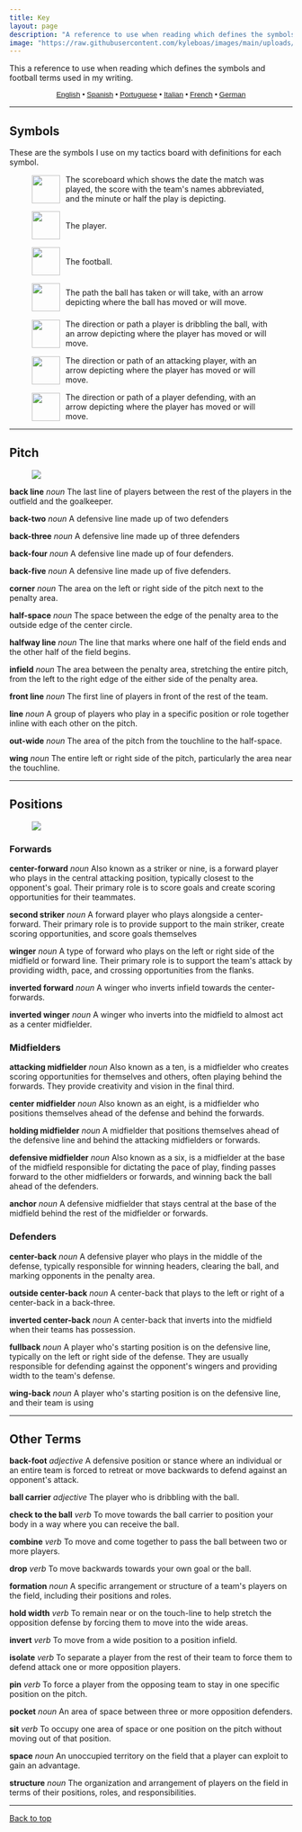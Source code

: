 ```yaml
---
title: Key
layout: page
description: "A reference to use when reading which defines the symbols and football terms used in my writing."
image: "https://raw.githubusercontent.com/kyleboas/images/main/uploads/2024/07/22/Image-22Jul2024_00:38:01.png"
---
```


This a reference to use when reading which defines the symbols and football terms used in my writing.

<p class="language-selector" style="text-align: center; font-size: 13px; font-family: helvetica">
      <a href="#" data-lang="en">English</a> • 
      <a href="#" data-lang="es">Spanish</a> •
      <a href="#" data-lang="pt">Portuguese</a> •
      <a href="#" data-lang="it">Italian</a> •
      <a href="#" data-lang="fr">French</a> •
      <a href="#" data-lang="ge">German</a>
    </p>

---

<div class="en">

<h2>Symbols</h2>

<p>These are the symbols I use on my tactics board with definitions for each symbol.</p>

<figure style="display: flex;align-items: center;/* width: 10x; */"> <img src="https://raw.githubusercontent.com/kyleboas/images/main/uploads/2024/07/20/Image-20Jul2024_12:56:14.png" style="margin-right: 10px;width: 50px;"><p style="margin: auto; width: 100%;">The scoreboard which shows the date the match was played, the score with the team's names abbreviated, and the minute or half the play is depicting.</p></figure>

<figure style="display: flex;align-items: center;/* width: 10x; */"> <img src="https://raw.githubusercontent.com/kyleboas/images/main/uploads/2024/07/20/Image-20Jul2024_13:56:42.png" style="margin-right: 10px;width: 50px;"><p style="margin: auto; width: 100%;">The player.</p></figure>

<figure style="display: flex;align-items: center;/* width: 10x; */"> <img src="https://raw.githubusercontent.com/kyleboas/images/main/uploads/2024/07/20/Image-20Jul2024_13:56:43.png" style="margin-right: 10px;width: 50px;"><p style="margin: auto; width: 100%;">The football.</p></figure>

<figure style="display: flex;align-items: center;/* width: 10x; */"> <img src="https://raw.githubusercontent.com/kyleboas/images/main/uploads/2024/07/20/Image-20Jul2024_12:44:26.png" style="margin-right: 10px;width: 50px;"><p style="margin: auto; width: 100%;">The path the ball has taken or will take, with an arrow depicting where the ball has moved or will move.</p></figure>

<figure style="display: flex;align-items: center;/* width: 10x; */"> <img src="https://raw.githubusercontent.com/kyleboas/images/main/uploads/2024/07/20/Image-20Jul2024_13:02:13.png" style="margin-right: 10px;width: 50px;"><p style="margin: auto; width: 100%;">The direction or path a player is dribbling the ball, with an arrow depicting where the player has moved or will move.</p></figure>

<figure style="display: flex;align-items: center;/* width: 10x; */"> <img src="https://raw.githubusercontent.com/kyleboas/images/main/uploads/2024/07/20/Image-20Jul2024_12:56:13.png" style="margin-right: 10px;width: 50px;"><p style="margin: auto; width: 100%;">The direction or path of an attacking player, with an arrow depicting where the player has moved or will move.</p></figure>

<figure style="display: flex;align-items: center;/* width: 10x; */"> <img src="https://raw.githubusercontent.com/kyleboas/images/main/uploads/2024/07/20/Image-20Jul2024_12:44:27.png" style="margin-right: 10px;width: 50px;"><p style="margin: auto; width: 100%;">The direction or path of a player defending, with an arrow depicting where the player has moved or will move.</p></figure>

<hr />

<h2>Pitch</h2>

<figure>
    <img src="https://raw.githubusercontent.com/kyleboas/images/main/uploads/2024/07/20/Image-20Jul2024_21:38:59.png">
</figure>

<p><strong>back line</strong> <em>noun</em> The last line of players between the rest of the players in the outfield and the goalkeeper.</p>

<p><strong>back-two</strong> <em>noun</em> A defensive line made up of two defenders</p>

<p><strong>back-three</strong> <em>noun</em> A defensive line made up of three defenders</p>

<p><strong>back-four</strong> <em>noun</em> A defensive line made up of four defenders.</p>

<p><strong>back-five</strong> <em>noun</em> A defensive line made up of five defenders.</p>

<p><strong>corner</strong> <em>noun</em> The area on the left or right side of the pitch next to the penalty area.</p>

<p><strong>half-space</strong> <em>noun</em> The space between the edge of the penalty area to the outside edge of the center circle.</p>

<p><strong>halfway line</strong> <em>noun</em> The line that marks where one half of the field ends and the other half of the field begins.</p>

<p><strong>infield</strong> <em>noun</em> The area between the penalty area, stretching the entire pitch, from the left to the right edge of the either side of the penalty area.</p>

<p><strong>front line</strong> <em>noun</em> The first line of players in front of the rest of the team.</p>

<p><strong>line</strong> <em>noun</em> A group of players who play in a specific position or role together inline with each other on the pitch.</p>

<p><strong>out-wide</strong> <em>noun</em> The area of the pitch from the touchline to the half-space.</p>

<p><strong>wing</strong> <em>noun</em> The entire left or right side of the pitch, particularly the area near the touchline.</p>

<hr />

<h2>Positions</h2>

<figure>
    <img src="https://raw.githubusercontent.com/kyleboas/images/main/uploads/2024/07/20/Image-20Jul2024_20:43:56.png">
</figure>

<h3>Forwards</h3>

<p><strong>center-forward</strong> <em>noun</em> Also known as a striker or nine, is a forward player who plays in the central attacking position, typically closest to the opponent's goal. Their primary role is to score goals and create scoring opportunities for their teammates.</p>

<p><strong>second striker</strong> <em>noun</em> A forward player who plays alongside a center-forward. Their primary role is to provide support to the main striker, create scoring opportunities, and score goals themselves</p>

<p><strong>winger</strong> <em>noun</em> A type of forward who plays on the left or right side of the midfield or forward line. Their primary role is to support the team's attack by providing width, pace, and crossing opportunities from the flanks.</p>

<p><strong>inverted forward</strong> <em>noun</em> A winger who inverts infield towards the center-forwards.</p>

<p><strong>inverted winger</strong> <em>noun</em> A winger who inverts into the midfield to almost act as a center midfielder.</p>

<h3>Midfielders</h3>

<p><strong>attacking midfielder</strong> <em>noun</em> Also known as a ten, is a midfielder  who creates scoring opportunities for themselves and others, often playing behind the forwards. They provide creativity and vision in the final third.</p>

<p><strong>center midfielder</strong> <em>noun</em> Also known as an eight, is a midfielder who positions themselves ahead of the defense and behind the forwards.</p>

<p><strong>holding midfielder</strong> <em>noun</em> A midfielder that positions themselves ahead of the defensive line and behind the attacking midfielders or forwards.</p>

<p><strong>defensive midfielder</strong> <em>noun</em> Also known as a six, is a midfielder at the base of the midfield responsible for dictating the pace of play, finding passes forward to the other midfielders or forwards, and winning back the ball ahead of the defenders.</p>

<p><strong>anchor</strong> <em>noun</em> A defensive midfielder that stays central at the base of the midfield behind the rest of the midfielder or forwards.</p>


<h3>Defenders</h3>

<p><strong>center-back</strong> <em>noun</em> A defensive player who plays in the middle of the defense, typically responsible for winning headers, clearing the ball, and marking opponents in the penalty area.</p>

<p><strong>outside center-back</strong> <em>noun</em> A center-back that plays to the left or right of a center-back in a back-three.</p>

<p><strong>inverted center-back</strong> <em>noun</em> A center-back that inverts into the midfield when their teams has possession.</p>

<p><strong>fullback</strong> <em>noun</em> A player who's starting position is on the defensive line, typically on the left or right side of the defense. They are usually responsible for defending against the opponent's wingers and providing width to the team's defense.</p>

<p><strong>wing-back</strong> <em>noun</em> A player who's starting position is on the defensive line, and their team is using</p>


<hr />

<h2>Other Terms</h2>

<p><strong>back-foot</strong> <em>adjective</em> A defensive position or stance where an individual or an entire team is forced to retreat or move backwards to defend against an opponent's attack.</p>

<p><strong>ball carrier</strong> <em>adjective</em> The player who is dribbling with the ball.</p>

<p><strong>check to the ball</strong> <em>verb</em> To move towards the ball carrier to position your body in a way where you can receive the ball.</p>

<p><strong>combine</strong> <em>verb</em> To move and come together to pass the ball between two or more players.</p>

<p><strong>drop</strong> <em>verb</em>
To move backwards towards your own goal or the ball.</p>

<p><strong>formation</strong> <em>noun</em> A specific arrangement or structure of a team's players on the field, including their positions and roles.</p>

<p><strong>hold width</strong> <em>verb</em> To remain near or on the touch-line to help stretch the opposition defense by forcing them to move into the wide areas.</p>

<p><strong>invert</strong> <em>verb</em> To move from a wide position to a position infield.</p>

<p><strong>isolate</strong> <em>verb</em> To separate a player from the rest of their team to force them to defend attack one or more opposition players.</p>

<p><strong>pin</strong> <em>verb</em> To force a player from the opposing team to stay in one specific position on the pitch.</p>

<p><strong>pocket</strong> <em>noun</em> An area of space between three or more opposition defenders.</p>

<p><strong>sit</strong> <em>verb</em> To occupy one area of space or one position on the pitch without moving out of that position.</p>

<p><strong>space</strong> <em>noun</em> An unoccupied territory on the field that a player can exploit to gain an advantage.</p>

<p><strong>structure</strong> <em>noun</em> The organization and arrangement of players on the field in terms of their positions, roles, and responsibilities.</p>

</div>


<div class="es" style="display:none">

<h2>Símbolos</h2>

<p>Estos son los símbolos que uso en mi tablero táctico con definiciones para cada símbolo.</p>

<figure style="display: flex;align-items: center;/* width: 10x; */"> <img src="https://raw.githubusercontent.com/kyleboas/images/main/uploads/2024/07/20/Image-20Jul2024_12:56:14.png" style="margin-right: 10px;width: 50px;"><p style="margin: auto; width: 100%;">El marcador que muestra la fecha en que se jugó el partido, el marcador con los nombres de los equipos abreviados y el minuto o mitad del juego que se está representando.</p></figure>

<figure style="display: flex;align-items: center;/* width: 10x; */"> <img src="https://raw.githubusercontent.com/kyleboas/images/main/uploads/2024/07/20/Image-20Jul2024_13:56:42.png" style="margin-right: 10px;width: 50px;"><p style="margin: auto; width: 100%;">El jugador.</p></figure>

<figure style="display: flex;align-items: center;/* width: 10x; */"> <img src="https://raw.githubusercontent.com/kyleboas/images/main/uploads/2024/07/20/Image-20Jul2024_13:56:43.png" style="margin-right: 10px;width: 50px;"><p style="margin: auto; width: 100%;">El balón de fútbol.</p></figure>

<figure style="display: flex;align-items: center;/* width: 10x; */"> <img src="https://raw.githubusercontent.com/kyleboas/images/main/uploads/2024/07/20/Image-20Jul2024_12:44:26.png" style="margin-right: 10px;width: 50px;"><p style="margin: auto; width: 100%;">El camino que ha tomado o tomará el balón, con una flecha que indica hacia dónde se ha movido o se moverá el balón.</p></figure>

<figure style="display: flex;align-items: center;/* width: 10x; */"> <img src="https://raw.githubusercontent.com/kyleboas/images/main/uploads/2024/07/20/Image-20Jul2024_13:02:13.png" style="margin-right: 10px;width: 50px;"><p style="margin: auto; width: 100%;">La dirección o camino que un jugador está driblando el balón, con una flecha que indica hacia dónde se ha movido o se moverá el jugador.</p></figure>

<figure style="display: flex;align-items: center;/* width: 10x; */"> <img src="https://raw.githubusercontent.com/kyleboas/images/main/uploads/2024/07/20/Image-20Jul2024_12:56:13.png" style="margin-right: 10px;width: 50px;"><p style="margin: auto; width: 100%;">La dirección o camino de un jugador atacante, con una flecha que indica hacia dónde se ha movido o se moverá el jugador.</p></figure>

<figure style="display: flex;align-items: center;/* width: 10x; */"> <img src="https://raw.githubusercontent.com/kyleboas/images/main/uploads/2024/07/20/Image-20Jul2024_12:44:27.png" style="margin-right: 10px;width: 50px;"><p style="margin: auto; width: 100%;">La dirección o camino de un jugador defendiendo, con una flecha que indica hacia dónde se ha movido o se moverá el jugador.</p></figure>

<hr />

<h2>Campo</h2>

<figure>
    <img src="https://raw.githubusercontent.com/kyleboas/images/main/uploads/2024/07/20/Image-20Jul2024_21:38:59.png">
</figure>

<p><strong>back line</strong> <em>sustantivo</em> La última línea de jugadores entre el resto de los jugadores en el campo y el portero.</p>

<p><strong>back-two</strong> <em>sustantivo</em> Una línea defensiva compuesta por dos defensores.</p>

<p><strong>back-three</strong> <em>sustantivo</em> Una línea defensiva compuesta por tres defensores.</p>

<p><strong>back-four</strong> <em>sustantivo</em> Una línea defensiva compuesta por cuatro defensores.</p>

<p><strong>back-five</strong> <em>sustantivo</em> Una línea defensiva compuesta por cinco defensores.</p>

<p><strong>corner</strong> <em>sustantivo</em> El área en el lado izquierdo o derecho del campo junto al área de penal.</p>

<p><strong>half-space</strong> <em>sustantivo</em> El espacio entre el borde del área de penal hasta el borde exterior del círculo central.</p>

<p><strong>halfway line</strong> <em>sustantivo</em> La línea que marca dónde termina una mitad del campo y comienza la otra mitad.</p>

<p><strong>infield</strong> <em>sustantivo</em> El área entre el área de penal, abarcando todo el campo, desde el borde izquierdo al derecho de cualquiera de los lados del área de penal.</p>

<p><strong>front line</strong> <em>sustantivo</em> La primera línea de jugadores frente al resto del equipo.</p>

<p><strong>line</strong> <em>sustantivo</em> Un grupo de jugadores que juegan en una posición o rol específico en línea con los demás en el campo.</p>

<p><strong>out-wide</strong> <em>sustantivo</em> El área del campo desde la línea de banda hasta el half-space.</p>

<p><strong>wing</strong> <em>sustantivo</em> Todo el lado izquierdo o derecho del campo, particularmente el área cerca de la línea de banda.</p>

<hr />

<h2>Posiciones</h2>

<figure>
    <img src="https://raw.githubusercontent.com/kyleboas/images/main/uploads/2024/07/20/Image-20Jul2024_20:43:56.png">
</figure>

<h3>Delanteros</h3>

<p><strong>center-forward</strong> <em>sustantivo</em> También conocido como delantero centro o nueve, es un jugador delantero que juega en la posición central de ataque, típicamente el más cercano a la portería del oponente. Su rol principal es marcar goles y crear oportunidades de gol para sus compañeros de equipo.</p>

<p><strong>second striker</strong> <em>sustantivo</em> Un jugador delantero que juega junto a un delantero centro. Su rol principal es proporcionar apoyo al delantero principal, crear oportunidades de gol y marcar goles ellos mismos.</p>

<p><strong>winger</strong> <em>sustantivo</em> Un tipo de delantero que juega en el lado izquierdo o derecho de la línea de medio campo o delantera. Su papel principal es apoyar el ataque del equipo proporcionando amplitud, velocidad y oportunidades de centro desde las bandas.</p>

<p><strong>inverted forward</strong> <em>sustantivo</em> Un extremo que se invierte hacia el centro hacia los delanteros centros.</p>

<p><strong>inverted winger</strong> <em>sustantivo</em> Un extremo que se invierte hacia el centro del campo para casi actuar como un centrocampista central.</p>

<h3>Centrocampistas</h3>

<p><strong>attacking midfielder</strong> <em>sustantivo</em> También conocido como un diez, es un centrocampista que crea oportunidades de gol para sí mismo y para otros, a menudo jugando detrás de los delanteros. Proporcionan creatividad y visión en el tercio final.</p>

<p><strong>center midfielder</strong> <em>sustantivo</em> También conocido como un ocho, es un centrocampista que se posiciona delante de la defensa y detrás de los delanteros.</p>

<p><strong>holding midfielder</strong> <em>sustantivo</em> Un centrocampista que se posiciona delante de la línea defensiva y detrás de los centrocampistas atacantes o delanteros.</p>

<p><strong>defensive midfielder</strong> <em>sustantivo</em> También conocido como un seis, es un centrocampista en la base del medio campo responsable de dictar el ritmo del juego, encontrar pases hacia adelante para los otros centrocampistas o delanteros y recuperar el balón delante de los defensores.</p>

<p><strong>anchor</strong> <em>sustantivo</em> Un centrocampista defensivo que se mantiene central en la base del medio campo detrás del resto de los centrocampistas o delanteros.</p>


<h3>Defensores</h3>

<p><strong>center-back</strong> <em>sustantivo</em> Un jugador defensivo que juega en el centro de la defensa, típicamente responsable de ganar balones aéreos, despejar el balón y marcar oponentes en el área de penal.</p>

<p><strong>outside center-back</strong> <em>sustantivo</em> Un centro-back que juega a la izquierda o derecha de un centro-back en una línea de tres defensores.</p>

<p><strong>inverted center-back</strong> <em>sustantivo</em> Un centro-back que se invierte en el centro del campo cuando su equipo tiene la posesión.</p>

<p><strong>fullback</strong> <em>sustantivo</em> Un jugador cuya posición inicial está en la línea defensiva, típicamente en el lado izquierdo o derecho de la defensa. Usualmente son responsables de defender contra los extremos del oponente y proporcionar amplitud a la defensa del equipo.</p>

<p><strong>wing-back</strong> <em>sustantivo</em> Un jugador cuya posición inicial está en la línea defensiva, y su equipo está utilizando.</p>


<hr />

<h2>Otros Términos</h2>

<p><strong>back-foot</strong> <em>adjetivo</em> Una posición o postura defensiva donde un individuo o todo un equipo se ve obligado a retroceder o moverse hacia atrás para defenderse del ataque del oponente.</p>

<p><strong>ball carrier</strong> <em>adjetivo</em> El jugador que está driblando con el balón.</p>

<p><strong>check to the ball</strong> <em>verbo</em> Moverse hacia el portador del balón para posicionar tu cuerpo de manera que puedas recibir el balón.</p>

<p><strong>combine</strong> <em>verbo</em> Moverse y juntarse para pasar el balón entre dos o más jugadores.</p>

<p><strong>drop</strong> <em>verbo</em>
Retroceder hacia tu propia portería o el balón.</p>

<p><strong>formation</strong> <em>sustantivo</em> Una disposición o estructura específica de los jugadores de un equipo en el campo, incluidos sus posiciones y roles.</p>

<p><strong>hold width</strong> <em>verbo</em> Mantenerse cerca o en la línea de banda para ayudar a estirar la defensa de la oposición forzándolos a moverse hacia las áreas anchas.</p>

<p><strong>invert</strong> <em>verbo</em> Moverse desde una posición amplia a una posición en el campo.</p>

<p><strong>isolate</strong> <em>verbo</em> Separar a un jugador del resto de su equipo para obligarlo a defenderse del ataque de uno o más jugadores de la oposición.</p>

<p><strong>pin</strong> <em>verbo</em> Obligar a un jugador del equipo contrario a permanecer en una posición específica en el campo.</p>

<p><strong>pocket</strong> <em>sustantivo</em> Un área de espacio entre tres o más defensores de la oposición.</p>

<p><strong>sit</strong> <em>verbo</em> Ocupir un área de espacio o una posición en el campo sin moverse fuera de esa posición.</p>

<p><strong>space</strong> <em>sustantivo</em> Un territorio desocupado en el campo que un jugador puede explotar para ganar ventaja.</p>

<p><strong>structure</strong> <em>sustantivo</em> La organización y disposición de los jugadores en el campo en términos de sus posiciones, roles y responsabilidades.</p>

</div>

<div class="pt" style="display:none">

<h2>Símbolos</h2>

<p>Estes são os símbolos que uso no meu quadro tático com definições para cada símbolo.</p>

<figure style="display: flex;align-items: center;/* width: 10x; */"> <img src="https://raw.githubusercontent.com/kyleboas/images/main/uploads/2024/07/20/Image-20Jul2024_12:56:14.png" style="margin-right: 10px;width: 50px;"><p style="margin: auto; width: 100%;">O placar que mostra a data do jogo, o resultado com os nomes das equipes abreviados e o minuto ou o tempo do jogo que está sendo retratado.</p></figure>

<figure style="display: flex;align-items: center;/* width: 10x; */"> <img src="https://raw.githubusercontent.com/kyleboas/images/main/uploads/2024/07/20/Image-20Jul2024_13:56:42.png" style="margin-right: 10px;width: 50px;"><p style="margin: auto; width: 100%;">O jogador.</p></figure>

<figure style="display: flex;align-items: center;/* width: 10x; */"> <img src="https://raw.githubusercontent.com/kyleboas/images/main/uploads/2024/07/20/Image-20Jul2024_13:56:43.png" style="margin-right: 10px;width: 50px;"><p style="margin: auto; width: 100%;">A bola de futebol.</p></figure>

<figure style="display: flex;align-items: center;/* width: 10x; */"> <img src="https://raw.githubusercontent.com/kyleboas/images/main/uploads/2024/07/20/Image-20Jul2024_12:44:26.png" style="margin-right: 10px;width: 50px;"><p style="margin: auto; width: 100%;">O caminho que a bola percorreu ou percorrerá, com uma seta indicando para onde a bola se moveu ou se moverá.</p></figure>

<figure style="display: flex;align-items: center;/* width: 10x; */"> <img src="https://raw.githubusercontent.com/kyleboas/images/main/uploads/2024/07/20/Image-20Jul2024_13:02:13.png" style="margin-right: 10px;width: 50px;"><p style="margin: auto; width: 100%;">A direção ou o caminho pelo qual um jogador está driblando a bola, com uma seta indicando para onde o jogador se moveu ou se moverá.</p></figure>

<figure style="display: flex;align-items: center;/* width: 10x; */"> <img src="https://raw.githubusercontent.com/kyleboas/images/main/uploads/2024/07/20/Image-20Jul2024_12:56:13.png" style="margin-right: 10px;width: 50px;"><p style="margin: auto; width: 100%;">A direção ou o caminho de um jogador atacante, com uma seta indicando para onde o jogador se moveu ou se moverá.</p></figure>

<figure style="display: flex;align-items: center;/* width: 10x; */"> <img src="https://raw.githubusercontent.com/kyleboas/images/main/uploads/2024/07/20/Image-20Jul2024_12:44:27.png" style="margin-right: 10px;width: 50px;"><p style="margin: auto; width: 100%;">A direção ou o caminho de um jogador defensor, com uma seta indicando para onde o jogador se moveu ou se moverá.</p></figure>

<hr />

<h2>Campo</h2>

<figure>
    <img src="https://raw.githubusercontent.com/kyleboas/images/main/uploads/2024/07/20/Image-20Jul2024_21:38:59.png">
</figure>

<p><strong>back line</strong> <em>substantivo</em> A última linha de jogadores entre o restante dos jogadores de linha e o goleiro.</p>

<p><strong>back-two</strong> <em>substantivo</em> Uma linha defensiva composta por dois defensores.</p>

<p><strong>back-three</strong> <em>substantivo</em> Uma linha defensiva composta por três defensores.</p>

<p><strong>back-four</strong> <em>substantivo</em> Uma linha defensiva composta por quatro defensores.</p>

<p><strong>back-five</strong> <em>substantivo</em> Uma linha defensiva composta por cinco defensores.</p>

<p><strong>corner</strong> <em>substantivo</em> A área no lado esquerdo ou direito do campo ao lado da área de penalidade.</p>

<p><strong>half-space</strong> <em>substantivo</em> O espaço entre a borda da área de penalidade e a borda externa do círculo central.</p>

<p><strong>halfway line</strong> <em>substantivo</em> A linha que marca onde uma metade do campo termina e a outra metade começa.</p>

<p><strong>infield</strong> <em>substantivo</em> A área entre a área de penalidade, estendendo-se por todo o campo, da borda esquerda à borda direita de cada lado da área de penalidade.</p>

<p><strong>front line</strong> <em>substantivo</em> A primeira linha de jogadores na frente do restante da equipe.</p>

<p><strong>line</strong> <em>substantivo</em> Um grupo de jogadores que joga em uma posição ou função específica alinhado entre si no campo.</p>

<p><strong>out-wide</strong> <em>substantivo</em> A área do campo da linha lateral até o half-space.</p>

<p><strong>wing</strong> <em>substantivo</em> Todo o lado esquerdo ou direito do campo, particularmente a área próxima à linha lateral.</p>

<hr />

<h2>Posições</h2>

<figure>
    <img src="https://raw.githubusercontent.com/kyleboas/images/main/uploads/2024/07/20/Image-20Jul2024_20:43:56.png">
</figure>

<h3>Atacantes</h3>

<p><strong>center-forward</strong> <em>substantivo</em> Também conhecido como atacante ou nove, é um jogador de ataque que joga na posição central de ataque, tipicamente mais próximo ao gol do adversário. Seu papel principal é marcar gols e criar oportunidades de gol para seus companheiros de equipe.</p>

<p><strong>second striker</strong> <em>substantivo</em> Um jogador de ataque que joga ao lado de um center-forward. Seu papel principal é fornecer apoio ao atacante principal, criar oportunidades de gol e marcar gols.</p>

<p><strong>winger</strong> <em>substantivo</em> Um tipo de atacante que joga no lado esquerdo ou direito da linha de meio-campo ou de ataque. Seu papel principal é apoiar o ataque da equipe fornecendo largura, velocidade e oportunidades de cruzamento a partir das extremidades.</p>

<p><strong>inverted forward</strong> <em>substantivo</em> Um winger que inverte para o meio-campo em direção aos center-forwards.</p>

<p><strong>inverted winger</strong> <em>substantivo</em> Um winger que inverte para o meio-campo para quase atuar como um centro-médio.</p>

<h3>Meio-campistas</h3>

<p><strong>attacking midfielder</strong> <em>substantivo</em> Também conhecido como dez, é um meio-campista que cria oportunidades de gol para si mesmo e para os outros, geralmente jogando atrás dos atacantes. Eles fornecem criatividade e visão no terço final do campo.</p>

<p><strong>center midfielder</strong> <em>substantivo</em> Também conhecido como oito, é um meio-campista que se posiciona à frente da defesa e atrás dos atacantes.</p>

<p><strong>holding midfielder</strong> <em>substantivo</em> Um meio-campista que se posiciona à frente da linha defensiva e atrás dos meio-campistas ofensivos ou atacantes.</p>

<p><strong>defensive midfielder</strong> <em>substantivo</em> Também conhecido como seis, é um meio-campista na base do meio-campo responsável por ditar o ritmo do jogo, encontrar passes para os outros meio-campistas ou atacantes e recuperar a bola à frente dos defensores.</p>

<p><strong>anchor</strong> <em>substantivo</em> Um meio-campista defensivo que permanece central na base do meio-campo atrás do restante dos meio-campistas ou atacantes.</p>

<h3>Defensores</h3>

<p><strong>center-back</strong> <em>substantivo</em> Um jogador defensivo que joga no meio da defesa, tipicamente responsável por ganhar cabeçadas, limpar a bola e marcar adversários na área de penalidade.</p>

<p><strong>outside center-back</strong> <em>substantivo</em> Um center-back que joga à esquerda ou à direita de um center-back em uma linha de três.</p>

<p><strong>inverted center-back</strong> <em>substantivo</em> Um center-back que inverte para o meio-campo quando sua equipe está com a posse de bola.</p>

<p><strong>fullback</strong> <em>substantivo</em> Um jogador cuja posição inicial é na linha defensiva, tipicamente no lado esquerdo ou direito da defesa. Eles são geralmente responsáveis por defender contra os wingers adversários e fornecer largura à defesa da equipe.</p>

<p><strong>wing-back</strong> <em>substantivo</em> Um jogador cuja posição inicial é na linha defensiva, e sua equipe está usando</p>

<hr />

<h2>Outros Termos</h2>

<p><strong>back-foot</strong> <em>adjetivo</em> Uma posição ou postura defensiva onde um indivíduo ou toda a equipe é forçado a recuar ou se mover para trás para defender contra um ataque adversário.</p>

<p><strong>ball carrier</strong> <em>adjetivo</em> O jogador que está driblando com a bola.</p>

<p><strong>check to the ball</strong> <em>verbo</em> Mover-se em direção ao portador da bola para posicionar seu corpo de forma que você possa receber a bola.</p>

<p><strong>combine</strong> <em>verbo</em> Mover-se e unir-se para passar a bola entre dois ou mais jogadores.</p>

<p><strong>drop</strong> <em>verbo</em> Mover-se para trás em direção ao próprio gol ou à bola.</p>

<p><strong>formation</strong> <em>substantivo</em> Uma disposição ou estrutura específica dos jogadores de uma equipe no campo, incluindo suas posições e funções.</p>

<p><strong>hold width</strong> <em>verbo</em> Permanecer próximo ou na linha lateral para ajudar a esticar a defesa adversária, forçando-os a se mover para as áreas externas.</p>

<p><strong>invert</strong> <em>verbo</em> Mover-se de uma posição ampla para uma posição mais central.</p>

<p><strong>isolate</strong> <em>verbo</em> Separar um jogador do restante de sua equipe para forçá-lo a defender um ou mais jogadores adversários.</p>

<p><strong>pin</strong> <em>verbo</em> Forçar um jogador da equipe adversária a permanecer em uma posição específica no campo.</p>

<p><strong>pocket</strong> <em>substantivo</em> Uma área de espaço entre três ou mais defensores adversários.</p>

<p><strong>sit</strong> <em>verbo</em> Ocupando uma área de espaço ou uma posição no campo sem se mover para fora dessa posição.</p>

<p><strong>space</strong> <em>substantivo</em> Um território não ocupado no campo que um jogador pode explorar para ganhar vantagem.</p>

<p><strong>structure</strong> <em>substantivo</em> A organização e disposição dos jogadores no campo em termos de suas posições, funções e responsabilidades.</p>

</div>

<div class="it" style="display:none">

<h2>Simboli</h2>

<p>Questi sono i simboli che uso sulla mia lavagna tattica con le definizioni per ogni simbolo.</p>

<figure style="display: flex;align-items: center;/* width: 10x; */"> <img src="https://raw.githubusercontent.com/kyleboas/images/main/uploads/2024/07/20/Image-20Jul2024_12:56:14.png" style="margin-right: 10px;width: 50px;"><p style="margin: auto; width: 100%;">Il tabellone che mostra la data in cui è stata giocata la partita, il punteggio con i nomi delle squadre abbreviati e il minuto o la metà del gioco rappresentata.</p></figure>

<figure style="display: flex;align-items: center;/* width: 10x; */"> <img src="https://raw.githubusercontent.com/kyleboas/images/main/uploads/2024/07/20/Image-20Jul2024_13:56:42.png" style="margin-right: 10px;width: 50px;"><p style="margin: auto; width: 100%;">Il giocatore.</p></figure>

<figure style="display: flex;align-items: center;/* width: 10x; */"> <img src="https://raw.githubusercontent.com/kyleboas/images/main/uploads/2024/07/20/Image-20Jul2024_13:56:43.png" style="margin-right: 10px;width: 50px;"><p style="margin: auto; width: 100%;">Il pallone.</p></figure>

<figure style="display: flex;align-items: center;/* width: 10x; */"> <img src="https://raw.githubusercontent.com/kyleboas/images/main/uploads/2024/07/20/Image-20Jul2024_12:44:26.png" style="margin-right: 10px;width: 50px;"><p style="margin: auto; width: 100%;">Il percorso che la palla ha fatto o farà, con una freccia che indica dove si è mossa o si muoverà.</p></figure>

<figure style="display: flex;align-items: center;/* width: 10x; */"> <img src="https://raw.githubusercontent.com/kyleboas/images/main/uploads/2024/07/20/Image-20Jul2024_13:02:13.png" style="margin-right: 10px;width: 50px;"><p style="margin: auto; width: 100%;">La direzione o il percorso in cui un giocatore sta dribblando la palla, con una freccia che indica dove il giocatore si è mosso o si muoverà.</p></figure>

<figure style="display: flex;align-items: center;/* width: 10x; */"> <img src="https://raw.githubusercontent.com/kyleboas/images/main/uploads/2024/07/20/Image-20Jul2024_12:56:13.png" style="margin-right: 10px;width: 50px;"><p style="margin: auto; width: 100%;">La direzione o il percorso di un giocatore attaccante, con una freccia che indica dove si è mosso o si muoverà.</p></figure>

<figure style="display: flex;align-items: center;/* width: 10x; */"> <img src="https://raw.githubusercontent.com/kyleboas/images/main/uploads/2024/07/20/Image-20Jul2024_12:44:27.png" style="margin-right: 10px;width: 50px;"><p style="margin: auto; width: 100%;">La direzione o il percorso di un giocatore che difende, con una freccia che indica dove si è mosso o si muoverà.</p></figure>

<hr />

<h2>Campo</h2>

<figure>
    <img src="https://raw.githubusercontent.com/kyleboas/images/main/uploads/2024/07/20/Image-20Jul2024_21:38:59.png">
</figure>

<p><strong>back line</strong> <em>sostantivo</em> L'ultima linea di giocatori tra il resto dei giocatori in campo e il portiere.</p>

<p><strong>back-two</strong> <em>sostantivo</em> Una linea difensiva composta da due difensori.</p>

<p><strong>back-three</strong> <em>sostantivo</em> Una linea difensiva composta da tre difensori.</p>

<p><strong>back-four</strong> <em>sostantivo</em> Una linea difensiva composta da quattro difensori.</p>

<p><strong>back-five</strong> <em>sostantivo</em> Una linea difensiva composta da cinque difensori.</p>

<p><strong>corner</strong> <em>sostantivo</em> L'area sul lato sinistro o destro del campo accanto all'area di rigore.</p>

<p><strong>half-space</strong> <em>sostantivo</em> Lo spazio tra il bordo dell'area di rigore e il bordo esterno del cerchio centrale.</p>

<p><strong>halfway line</strong> <em>sostantivo</em> La linea che segna dove finisce una metà del campo e inizia l'altra metà.</p>

<p><strong>infield</strong> <em>sostantivo</em> L'area tra l'area di rigore, che si estende per tutto il campo, dal bordo sinistro a quello destro di entrambi i lati dell'area di rigore.</p>

<p><strong>front line</strong> <em>sostantivo</em> La prima linea di giocatori davanti al resto della squadra.</p>

<p><strong>line</strong> <em>sostantivo</em> Un gruppo di giocatori che giocano in una posizione specifica o ruolo insieme in linea tra di loro sul campo.</p>

<p><strong>out-wide</strong> <em>sostantivo</em> L'area del campo dalla linea laterale fino allo spazio tra le linee.</p>

<p><strong>wing</strong> <em>sostantivo</em> L'intero lato sinistro o destro del campo, in particolare l'area vicino alla linea laterale.</p>

<hr />

<h2>Posizioni</h2>

<figure>
    <img src="https://raw.githubusercontent.com/kyleboas/images/main/uploads/2024/07/20/Image-20Jul2024_20:43:56.png">
</figure>

<h3>Attaccanti</h3>

<p><strong>center-forward</strong> <em>sostantivo</em> Anche conosciuto come attaccante o nove, è un giocatore d'attacco che gioca nella posizione centrale d'attacco, tipicamente più vicino alla porta avversaria. Il loro ruolo principale è segnare gol e creare opportunità di gol per i loro compagni di squadra.</p>

<p><strong>second striker</strong> <em>sostantivo</em> Un giocatore d'attacco che gioca al fianco di un centravanti. Il loro ruolo principale è fornire supporto all'attaccante principale, creare opportunità di segnare e segnare gol loro stessi.</p>

<p><strong>winger</strong> <em>sostantivo</em> Un tipo di attaccante che gioca sul lato sinistro o destro del centrocampo o della linea d'attacco. Il loro ruolo principale è supportare l'attacco della squadra fornendo ampiezza, velocità e opportunità di cross dalle fasce.</p>

<p><strong>inverted forward</strong> <em>sostantivo</em> Un'ala che si inverte verso il centro dell'attacco.</p>

<p><strong>inverted winger</strong> <em>sostantivo</em> Un'ala che si inverte verso il centrocampo per agire quasi come un centrocampista centrale.</p>

<h3>Centrocampisti</h3>

<p><strong>attacking midfielder</strong> <em>sostantivo</em> Anche conosciuto come dieci, è un centrocampista che crea opportunità di segnare per sé e per gli altri, spesso giocando dietro gli attaccanti. Forniscono creatività e visione nell'ultimo terzo del campo.</p>

<p><strong>center midfielder</strong> <em>sostantivo</em> Anche conosciuto come otto, è un centrocampista che si posiziona davanti alla difesa e dietro agli attaccanti.</p>

<p><strong>holding midfielder</strong> <em>sostantivo</em> Un centrocampista che si posiziona davanti alla linea difensiva e dietro agli attaccanti o ai centrocampisti offensivi.</p>

<p><strong>defensive midfielder</strong> <em>sostantivo</em> Anche conosciuto come sei, è un centrocampista alla base del centrocampo responsabile di dettare il ritmo del gioco, trovando passaggi in avanti per gli altri centrocampisti o attaccanti e recuperando la palla davanti ai difensori.</p>

<p><strong>anchor</strong> <em>sostantivo</em> Un centrocampista difensivo che rimane centrale alla base del centrocampo dietro il resto dei centrocampisti o degli attaccanti.</p>

<h3>Difensori</h3>

<p><strong>center-back</strong> <em>sostantivo</em> Un giocatore difensivo che gioca al centro della difesa, tipicamente responsabile di vincere colpi di testa, liberare la palla e marcare gli avversari nell'area di rigore.</p>

<p><strong>outside center-back</strong> <em>sostantivo</em> Un difensore centrale che gioca a sinistra o a destra di un difensore centrale in una difesa a tre.</p>

<p><strong>inverted center-back</strong> <em>sostantivo</em> Un difensore centrale che si inverte verso il centrocampo quando la sua squadra ha il possesso.</p>

<p><strong>fullback</strong> <em>sostantivo</em> Un giocatore che inizia la sua posizione sulla linea difensiva, tipicamente sul lato sinistro o destro della difesa. Sono generalmente responsabili di difendersi contro gli attaccanti avversari e di fornire ampiezza alla difesa della squadra.</p>

<p><strong>wing-back</strong> <em>sostantivo</em> Un giocatore che inizia la sua posizione sulla linea difensiva e la sua squadra sta usando.</p>

<hr />

<h2>Altri Termini</h2>

<p><strong>back-foot</strong> <em>aggettivo</em> Una posizione o postura difensiva in cui un individuo o un'intera squadra è costretto a ritirarsi o muoversi all'indietro per difendersi dall'attacco dell'avversario.</p>

<p><strong>ball carrier</strong> <em>aggettivo</em> Il giocatore che sta dribblando con la palla.</p>

<p><strong>check to the ball</strong> <em>verbo</em> Muoversi verso il portatore della palla per posizionare il proprio corpo in modo da poter ricevere la palla.</p>

<p><strong>combine</strong> <em>verbo</em> Muoversi e riunirsi per passare la palla tra due o più giocatori.</p>

<p><strong>drop</strong> <em>verbo</em> Muoversi all'indietro verso la propria porta o la palla.</p>

<p><strong>formation</strong> <em>sostantivo</em> Un'organizzazione specifica o struttura dei giocatori di una squadra sul campo, comprese le loro posizioni e ruoli.</p>

<p><strong>hold width</strong> <em>verbo</em> Rimanere vicino o sulla linea laterale per aiutare a allargare la difesa avversaria costringendoli a muoversi nelle aree larghe.</p>

<p><strong>invert</strong> <em>verbo</em> Muoversi da una posizione larga a una posizione interna.</p>

<p><strong>isolate</strong> <em>verbo</em> Separare un giocatore dal resto della sua squadra per costringerlo a difendere uno o più giocatori avversari.</p>

<p><strong>pin</strong> <em>verbo</em> Costringere un giocatore della squadra avversaria a rimanere in una specifica posizione sul campo.</p>

<p><strong>pocket</strong> <em>sostantivo</em> Un'area di spazio tra tre o più difensori avversari.</p>

<p><strong>sit</strong> <em>verbo</em> Occupare un'area di spazio o una posizione sul campo senza muoversi fuori da quella posizione.</p>

<p><strong>space</strong> <em>sostantivo</em> Un territorio non occupato sul campo che un giocatore può sfruttare per ottenere un vantaggio.</p>

<p><strong>structure</strong> <em>sostantivo</em> L'organizzazione e la disposizione dei giocatori sul campo in termini di posizioni, ruoli e responsabilità.</p>

</div>

<div class="fr" style="display:none">

<h2>Symboles</h2>

<p>Voici les symboles que j'utilise sur mon tableau tactique avec les définitions pour chaque symbole.</p>

<figure style="display: flex;align-items: center;/* width: 10x; */"> <img src="https://raw.githubusercontent.com/kyleboas/images/main/uploads/2024/07/20/Image-20Jul2024_12:56:14.png" style="margin-right: 10px;width: 50px;"><p style="margin: auto; width: 100%;">Le tableau de score qui montre la date du match, le score avec les noms des équipes abrégés, et la minute ou la mi-temps du jeu représentée.</p></figure>

<figure style="display: flex;align-items: center;/* width: 10x; */"> <img src="https://raw.githubusercontent.com/kyleboas/images/main/uploads/2024/07/20/Image-20Jul2024_13:56:42.png" style="margin-right: 10px;width: 50px;"><p style="margin: auto; width: 100%;">Le joueur.</p></figure>

<figure style="display: flex;align-items: center;/* width: 10x; */"> <img src="https://raw.githubusercontent.com/kyleboas/images/main/uploads/2024/07/20/Image-20Jul2024_13:56:43.png" style="margin-right: 10px;width: 50px;"><p style="margin: auto; width: 100%;">Le ballon de football.</p></figure>

<figure style="display: flex;align-items: center;/* width: 10x; */"> <img src="https://raw.githubusercontent.com/kyleboas/images/main/uploads/2024/07/20/Image-20Jul2024_12:44:26.png" style="margin-right: 10px;width: 50px;"><p style="margin: auto; width: 100%;">Le chemin que le ballon a pris ou prendra, avec une flèche indiquant où le ballon s'est déplacé ou se déplacera.</p></figure>

<figure style="display: flex;align-items: center;/* width: 10x; */"> <img src="https://raw.githubusercontent.com/kyleboas/images/main/uploads/2024/07/20/Image-20Jul2024_13:02:13.png" style="margin-right: 10px;width: 50px;"><p style="margin: auto; width: 100%;">La direction ou le chemin que le joueur dribble le ballon, avec une flèche indiquant où le joueur s'est déplacé ou se déplacera.</p></figure>

<figure style="display: flex;align-items: center;/* width: 10x; */"> <img src="https://raw.githubusercontent.com/kyleboas/images/main/uploads/2024/07/20/Image-20Jul2024_12:56:13.png" style="margin-right: 10px;width: 50px;"><p style="margin: auto; width: 100%;">La direction ou le chemin d'un joueur attaquant, avec une flèche indiquant où le joueur s'est déplacé ou se déplacera.</p></figure>

<figure style="display: flex;align-items: center;/* width: 10x; */"> <img src="https://raw.githubusercontent.com/kyleboas/images/main/uploads/2024/07/20/Image-20Jul2024_12:44:27.png" style="margin-right: 10px;width: 50px;"><p style="margin: auto; width: 100%;">La direction ou le chemin d'un joueur défendant, avec une flèche indiquant où le joueur s'est déplacé ou se déplacera.</p></figure>

<hr />

<h2>Terrain</h2>

<figure>
    <img src="https://raw.githubusercontent.com/kyleboas/images/main/uploads/2024/07/20/Image-20Jul2024_21:38:59.png">
</figure>

<p><strong>back line</strong> <em>nom</em> La dernière ligne de joueurs entre le reste des joueurs de champ et le gardien de but.</p>

<p><strong>back-two</strong> <em>nom</em> Une ligne défensive composée de deux défenseurs.</p>

<p><strong>back-three</strong> <em>nom</em> Une ligne défensive composée de trois défenseurs.</p>

<p><strong>back-four</strong> <em>nom</em> Une ligne défensive composée de quatre défenseurs.</p>

<p><strong>back-five</strong> <em>nom</em> Une ligne défensive composée de cinq défenseurs.</p>

<p><strong>corner</strong> <em>nom</em> La zone à gauche ou à droite du terrain, à côté de la surface de réparation.</p>

<p><strong>half-space</strong> <em>nom</em> L'espace entre le bord de la surface de réparation et le bord extérieur du cercle central.</p>

<p><strong>halfway line</strong> <em>nom</em> La ligne qui marque où une moitié du terrain se termine et où l'autre moitié commence.</p>

<p><strong>infield</strong> <em>nom</em> La zone entre la surface de réparation, couvrant tout le terrain, de la gauche à la droite de chaque côté de la surface de réparation.</p>

<p><strong>front line</strong> <em>nom</em> La première ligne de joueurs devant le reste de l'équipe.</p>

<p><strong>line</strong> <em>nom</em> Un groupe de joueurs qui jouent dans une position spécifique ou un rôle ensemble, alignés les uns avec les autres sur le terrain.</p>

<p><strong>out-wide</strong> <em>nom</em> La zone du terrain, de la ligne de touche à l'espace demi-large.</p>

<p><strong>wing</strong> <em>nom</em> L'ensemble du côté gauche ou droit du terrain, en particulier la zone proche de la ligne de touche.</p>

<hr />

<h2>Positions</h2>

<figure>
    <img src="https://raw.githubusercontent.com/kyleboas/images/main/uploads/2024/07/20/Image-20Jul2024_20:43:56.png">
</figure>

<h3>Attaquants</h3>

<p><strong>center-forward</strong> <em>nom</em> Aussi connu sous le nom d'attaquant ou neuf, est un joueur offensif qui joue dans la position centrale d'attaque, généralement le plus proche du but de l'adversaire. Leur rôle principal est de marquer des buts et de créer des opportunités de marquer pour leurs coéquipiers.</p>

<p><strong>second striker</strong> <em>nom</em> Un joueur offensif qui joue aux côtés d'un attaquant de pointe. Leur rôle principal est de soutenir l'attaquant principal, de créer des opportunités de marquer et de marquer des buts eux-mêmes.</p>

<p><strong>winger</strong> <em>nom</em> Un type d'attaquant qui joue sur le côté gauche ou droit de la ligne de milieu de terrain ou de l'attaque. Leur rôle principal est de soutenir l'attaque de l'équipe en fournissant de la largeur, de la vitesse et des opportunités de centre depuis les flancs.</p>

<p><strong>inverted forward</strong> <em>nom</em> Un ailier qui se replie vers l'intérieur vers les attaquants centraux.</p>

<p><strong>inverted winger</strong> <em>nom</em> Un ailier qui se replie vers le milieu de terrain pour agir presque comme un milieu de terrain central.</p>

<h3>Milieux de terrain</h3>

<p><strong>attacking midfielder</strong> <em>nom</em> Aussi connu sous le nom de dix, est un milieu de terrain qui crée des opportunités de marquer pour eux-mêmes et pour les autres, jouant souvent derrière les attaquants. Ils fournissent de la créativité et de la vision dans le dernier tiers.</p>

<p><strong>center midfielder</strong> <em>nom</em> Aussi connu sous le nom de huit, est un milieu de terrain qui se positionne devant la défense et derrière les attaquants.</p>

<p><strong>holding midfielder</strong> <em>nom</em> Un milieu de terrain qui se positionne devant la ligne défensive et derrière les milieux de terrain offensifs ou les attaquants.</p>

<p><strong>defensive midfielder</strong> <em>nom</em> Aussi connu sous le nom de six, est un milieu de terrain à la base du milieu de terrain, responsable de dicter le rythme du jeu, de trouver des passes en avant vers les autres milieux de terrain ou attaquants, et de récupérer le ballon devant les défenseurs.</p>

<p><strong>anchor</strong> <em>nom</em> Un milieu de terrain défensif qui reste central à la base du milieu de terrain derrière le reste des milieux de terrain ou des attaquants.</p>

<h3>Défenseurs</h3>

<p><strong>center-back</strong> <em>nom</em> Un joueur défensif qui joue au centre de la défense, généralement responsable de gagner des têtes, de dégager le ballon et de marquer les adversaires dans la surface de réparation.</p>

<p><strong>outside center-back</strong> <em>nom</em> Un défenseur central qui joue à gauche ou à droite d'un défenseur central dans une défense à trois.</p>

<p><strong>inverted center-back</strong> <em>nom</em> Un défenseur central qui se replie vers le milieu de terrain lorsque son équipe a la possession.</p>

<p><strong>fullback</strong> <em>nom</em> Un joueur dont la position de départ est sur la ligne défensive, généralement sur le côté gauche ou droit de la défense. Ils sont généralement responsables de défendre contre les ailiers adverses et de fournir de la largeur à la défense de l'équipe.</p>

<p><strong>wing-back</strong> <em>nom</em> Un joueur dont la position de départ est sur la ligne défensive, et dont l'équipe utilise.</p>

<hr />

<h2>Autres Termes</h2>

<p><strong>back-foot</strong> <em>adjectif</em> Une position ou une posture défensive où un individu ou toute une équipe est contraint de reculer ou de se déplacer en arrière pour se défendre contre l'attaque de l'adversaire.</p>

<p><strong>ball carrier</strong> <em>adjectif</em> Le joueur qui dribble avec le ballon.</p>

<p><strong>check to the ball</strong> <em>verbe</em> Se déplacer vers le porteur du ballon pour positionner son corps de manière à pouvoir recevoir le ballon.</p>

<p><strong>combine</strong> <em>verbe</em> Se déplacer et se rassembler pour passer le ballon entre deux ou plusieurs joueurs.</p>

<p><strong>drop</strong> <em>verbe</em> Se déplacer en arrière vers son propre but ou vers le ballon.</p>

<p><strong>formation</strong> <em>nom</em> Une disposition ou structure spécifique des joueurs d'une équipe sur le terrain, y compris leurs positions et leurs rôles.</p>

<p><strong>hold width</strong> <em>verbe</em> Rester près ou sur la ligne de touche pour aider à étirer la défense adverse en les forçant à se déplacer dans les zones larges.</p>

<p><strong>invert</strong> <em>verbe</em> Passer d'une position large à une position intérieure.</p>

<p><strong>isolate</strong> <em>verbe</em> Séparer un joueur du reste de son équipe pour le forcer à défendre contre un ou plusieurs joueurs adverses.</p>

<p><strong>pin</strong> <em>verbe</em> Forcer un joueur de l'équipe adverse à rester dans une position spécifique sur le terrain.</p>

<p><strong>pocket</strong> <em>nom</em> Une zone d'espace entre trois ou plus de défenseurs adverses.</p>

<p><strong>sit</strong> <em>verbe</em> Occuper une zone de terrain ou une position sans bouger de cette position.</p>

<p><strong>space</strong> <em>nom</em> Un territoire inoccupé sur le terrain qu'un joueur peut exploiter pour obtenir un avantage.</p>

<p><strong>structure</strong> <em>nom</em> L'organisation et la disposition des joueurs sur le terrain en termes de positions, rôles et responsabilités.</p>

</div>

<div class="ge" style="display:none">

<h2>Symbole</h2>

<p>Dies sind die Symbole, die ich auf meinem Taktikbrett verwende, mit Definitionen für jedes Symbol.</p>

<figure style="display: flex;align-items: center;/* width: 10x; */"> <img src="https://raw.githubusercontent.com/kyleboas/images/main/uploads/2024/07/20/Image-20Jul2024_12:56:14.png" style="margin-right: 10px;width: 50px;"><p style="margin: auto; width: 100%;">Die Anzeigetafel, die das Datum des Spiels, das Ergebnis mit den abgekürzten Teamnamen und die Minute oder Halbzeit des Spiels zeigt.</p></figure>

<figure style="display: flex;align-items: center;/* width: 10x; */"> <img src="https://raw.githubusercontent.com/kyleboas/images/main/uploads/2024/07/20/Image-20Jul2024_13:56:42.png" style="margin-right: 10px;width: 50px;"><p style="margin: auto; width: 100%;">Der Spieler.</p></figure>

<figure style="display: flex;align-items: center;/* width: 10x; */"> <img src="https://raw.githubusercontent.com/kyleboas/images/main/uploads/2024/07/20/Image-20Jul2024_13:56:43.png" style="margin-right: 10px;width: 50px;"><p style="margin: auto; width: 100%;">Der Fußball.</p></figure>

<figure style="display: flex;align-items: center;/* width: 10x; */"> <img src="https://raw.githubusercontent.com/kyleboas/images/main/uploads/2024/07/20/Image-20Jul2024_12:44:26.png" style="margin-right: 10px;width: 50px;"><p style="margin: auto; width: 100%;">Der Weg, den der Ball genommen hat oder nehmen wird, mit einem Pfeil, der anzeigt, wohin der Ball bewegt wurde oder bewegt wird.</p></figure>

<figure style="display: flex;align-items: center;/* width: 10x; */"> <img src="https://raw.githubusercontent.com/kyleboas/images/main/uploads/2024/07/20/Image-20Jul2024_13:02:13.png" style="margin-right: 10px;width: 50px;"><p style="margin: auto; width: 100%;">Die Richtung oder der Weg, den der Spieler den Ball dribbelt, mit einem Pfeil, der anzeigt, wohin der Spieler bewegt wurde oder bewegt wird.</p></figure>

<figure style="display: flex;align-items: center;/* width: 10x; */"> <img src="https://raw.githubusercontent.com/kyleboas/images/main/uploads/2024/07/20/Image-20Jul2024_12:56:13.png" style="margin-right: 10px;width: 50px;"><p style="margin: auto; width: 100%;">Die Richtung oder der Weg eines angreifenden Spielers, mit einem Pfeil, der anzeigt, wohin der Spieler bewegt wurde oder bewegt wird.</p></figure>

<figure style="display: flex;align-items: center;/* width: 10x; */"> <img src="https://raw.githubusercontent.com/kyleboas/images/main/uploads/2024/07/20/Image-20Jul2024_12:44:27.png" style="margin-right: 10px;width: 50px;"><p style="margin: auto; width: 100%;">Die Richtung oder der Weg eines verteidigenden Spielers, mit einem Pfeil, der anzeigt, wohin der Spieler bewegt wurde oder bewegt wird.</p></figure>

<hr />

<h2>Feld</h2>

<figure>
    <img src="https://raw.githubusercontent.com/kyleboas/images/main/uploads/2024/07/20/Image-20Jul2024_21:38:59.png">
</figure>

<p><strong>back line</strong> <em>Substantiv</em> Die letzte Reihe von Spielern zwischen dem Rest der Feldspieler und dem Torwart.</p>

<p><strong>back-two</strong> <em>Substantiv</em> Eine Verteidigungslinie, die aus zwei Verteidigern besteht.</p>

<p><strong>back-three</strong> <em>Substantiv</em> Eine Verteidigungslinie, die aus drei Verteidigern besteht.</p>

<p><strong>back-four</strong> <em>Substantiv</em> Eine Verteidigungslinie, die aus vier Verteidigern besteht.</p>

<p><strong>back-five</strong> <em>Substantiv</em> Eine Verteidigungslinie, die aus fünf Verteidigern besteht.</p>

<p><strong>corner</strong> <em>Substantiv</em> Der Bereich links oder rechts vom Spielfeld, neben dem Strafraum.</p>

<p><strong>half-space</strong> <em>Substantiv</em> Der Raum zwischen dem Rand des Strafraums und dem äußeren Rand des Mittelkreises.</p>

<p><strong>halfway line</strong> <em>Substantiv</em> Die Linie, die markiert, wo eine Spielfeldhälfte endet und wo die andere Hälfte beginnt.</p>

<p><strong>infield</strong> <em>Substantiv</em> Der Bereich zwischen dem Strafraum, der das gesamte Spielfeld von links nach rechts auf beiden Seiten des Strafraums abdeckt.</p>

<p><strong>front line</strong> <em>Substantiv</em> Die erste Reihe von Spielern vor dem Rest des Teams.</p>

<p><strong>line</strong> <em>Substantiv</em> Eine Gruppe von Spielern, die in einer bestimmten Position oder Rolle zusammen spielen und auf dem Spielfeld auf einer Linie stehen.</p>

<p><strong>out-wide</strong> <em>Substantiv</em> Der Bereich des Spielfelds, von der Seitenlinie bis zum Halbbreitraum.</p>

<p><strong>wing</strong> <em>Substantiv</em> Die gesamte linke oder rechte Seite des Spielfelds, insbesondere der Bereich in der Nähe der Seitenlinie.</p>

<hr />

<h2>Positionen</h2>

<figure>
    <img src="https://raw.githubusercontent.com/kyleboas/images/main/uploads/2024/07/20/Image-20Jul2024_20:43:56.png">
</figure>

<h3>Angreifer</h3>

<p><strong>center-forward</strong> <em>Substantiv</em> Auch bekannt als Stürmer oder Neun, ist ein offensiver Spieler, der in der zentralen Angriffsposition spielt, normalerweise am nächsten am Tor des Gegners. Ihre Hauptaufgabe ist es, Tore zu schießen und Chancen für ihre Teamkollegen zu schaffen.</p>

<p><strong>second striker</strong> <em>Substantiv</em> Ein offensiver Spieler, der neben einem zentralen Stürmer spielt. Ihre Hauptaufgabe ist es, den Hauptstürmer zu unterstützen, Chancen zu schaffen und selbst Tore zu schießen.</p>

<p><strong>winger</strong> <em>Substantiv</em> Ein Angreifertyp, der auf der linken oder rechten Seite der Mittelfeld- oder Angriffsreihe spielt. Ihre Hauptaufgabe ist es, die Offensive des Teams zu unterstützen, indem sie Breite, Geschwindigkeit und Flankenmöglichkeiten von den Flügeln bieten.</p>

<p><strong>inverted forward</strong> <em>Substantiv</em> Ein Flügelspieler, der sich nach innen zu den zentralen Angreifern bewegt.</p>

<p><strong>inverted winger</strong> <em>Substantiv</em> Ein Flügelspieler, der sich nach innen ins Mittelfeld bewegt, um fast wie ein zentraler Mittelfeldspieler zu agieren.</p>

<h3>Mittelfeldspieler</h3>

<p><strong>attacking midfielder</strong> <em>Substantiv</em> Auch bekannt als Zehner, ist ein Mittelfeldspieler, der Chancen für sich selbst und andere schafft, oft hinter den Stürmern spielt. Sie bieten Kreativität und Vision im letzten Drittel.</p>

<p><strong>center midfielder</strong> <em>Substantiv</em> Auch bekannt als Achter, ist ein Mittelfeldspieler, der sich vor der Abwehr und hinter den Stürmern positioniert.</p>

<p><strong>holding midfielder</strong> <em>Substantiv</em> Ein Mittelfeldspieler, der sich vor der Verteidigungslinie und hinter den offensiven Mittelfeldspielern oder Stürmern positioniert.</p>

<p><strong>defensive midfielder</strong> <em>Substantiv</em> Auch bekannt als Sechser, ist ein Mittelfeldspieler an der Basis des Mittelfelds, der das Spieltempo bestimmt, Vorwärtspässe zu anderen Mittelfeldspielern oder Angreifern findet und den Ball vor den Verteidigern zurückgewinnt.</p>

<p><strong>anchor</strong> <em>Substantiv</em> Ein defensiver Mittelfeldspieler, der zentral an der Basis des Mittelfelds bleibt, hinter den anderen Mittelfeldspielern oder Angreifern.</p>

<h3>Verteidiger</h3>

<p><strong>center-back</strong> <em>Substantiv</em> Ein defensiver Spieler, der in der Mitte der Verteidigung spielt, typischerweise verantwortlich für Kopfballgewinne, Ballfreigaben und das Markieren von Gegnern im Strafraum.</p>

<p><strong>outside center-back</strong> <em>Substantiv</em> Ein zentraler Verteidiger, der links oder rechts von einem zentralen Verteidiger in einer Dreierverteidigung spielt.</p>

<p><strong>inverted center-back</strong> <em>Substantiv</em> Ein zentraler Verteidiger, der sich ins Mittelfeld bewegt, wenn seine Mannschaft in Ballbesitz ist.</p>

<p><strong>fullback</strong> <em>Substantiv</em> Ein Spieler, dessen Ausgangsposition auf der Verteidigungslinie liegt, typischerweise auf der linken oder rechten Seite der Verteidigung. Sie sind in der Regel dafür verantwortlich, gegen die Flügelspieler des Gegners zu verteidigen und Breite in der Verteidigung ihres Teams zu bieten.</p>

<p><strong>wing-back</strong> <em>Substantiv</em> Ein Spieler, dessen Ausgangsposition auf der Verteidigungslinie liegt, und dessen Team verwendet.</p>

<hr />

<h2>Andere Begriffe</h2>

<p><strong>back-foot</strong> <em>Adjektiv</em> Eine defensive Position oder Haltung, bei der ein Individuum oder ein ganzes Team gezwungen ist, sich zurückzuziehen oder nach hinten zu bewegen, um sich gegen den Angriff des Gegners zu verteidigen.</p>

<p><strong>ball carrier</strong> <em>Adjektiv</em> Der Spieler, der den Ball dribbelt.</p>

<p><strong>check to the ball</strong> <em>Verb</em> Sich in Richtung des Ballträgers bewegen, um seinen Körper so zu positionieren, dass er den Ball empfangen kann.</p>

<p><strong>combine</strong> <em>Verb</em> Sich bewegen und zusammenkommen, um den Ball zwischen zwei oder mehr Spielern zu passen.</p>

<p><strong>drop</strong> <em>Verb</em> Sich nach hinten in Richtung des eigenen Tores oder des Balls bewegen.</p>

<p><strong>formation</strong> <em>Substantiv</em> Eine spezifische Anordnung oder Struktur der Spieler eines Teams auf dem Spielfeld, einschließlich ihrer Positionen und Rollen.</p>

<p><strong>hold width</strong> <em>Verb</em> In der Nähe oder auf der Seitenlinie bleiben, um der gegnerischen Verteidigung zu helfen, sich in weite Bereiche zu bewegen.</p>

<p><strong>invert</strong> <em>Verb</em> Von einer weiten Position zu einer Innenposition wechseln.</p>

<p><strong>isolate</strong> <em>Verb</em> Einen Spieler vom Rest seines Teams trennen, um ihn zu zwingen, gegen einen oder mehrere gegnerische Spieler zu verteidigen.</p>

<p><strong>pin</strong> <em>Verb</em> Einen Spieler des gegnerischen Teams zwingen, in einer bestimmten Position auf dem Spielfeld zu bleiben.</p>

<p><strong>pocket</strong> <em>Substantiv</em> Ein Bereich zwischen drei oder mehr gegnerischen Verteidigern.</p>

<p><strong>sit</strong> <em>Verb</em> Einen Bereich des Spielfelds oder eine Position besetzen, ohne sich aus dieser Position zu bewegen.</p>

<p><strong>space</strong> <em>Substantiv</em> Ein unbesetztes Gebiet auf dem Spielfeld, das ein Spieler nutzen kann, um einen Vorteil zu erlangen.</p>

<p><strong>structure</strong> <em>Substantiv</em> Die Organisation und Anordnung der Spieler auf dem Spielfeld in Bezug auf Positionen, Rollen und Verantwortlichkeiten.</p>

</div>

---

<a href="#">Back to top</a>


<script>
// Get the language selector and content elements
const languageSelector = document.querySelectorAll('.language-selector a');
const enContent = document.querySelector('.en');
const esContent = document.querySelector('.es');
const ptContent = document.querySelector('.pt');
const itContent = document.querySelector('.it');
const frContent = document.querySelector('.fr');
const geContent = document.querySelector('.ge');

// Function to update the content based on the selected language
function updateContent(lang) {
  if (lang === 'en') {
    enContent.style.display = 'block';
    esContent.style.display = 'none';
    ptContent.style.display = 'none';
    itContent.style.display = 'none';
    frContent.style.display = 'none';
    geContent.style.display = 'none';
  } else if (lang === 'es') {
    enContent.style.display = 'none';
    esContent.style.display = 'block';
    ptContent.style.display = 'none';
    itContent.style.display = 'none';
    frContent.style.display = 'none';
    geContent.style.display = 'none';
  } else if (lang === 'pt') {
    enContent.style.display = 'none';
    esContent.style.display = 'none';
    ptContent.style.display = 'block';
    itContent.style.display = 'none';
    frContent.style.display = 'none';
    geContent.style.display = 'none';
  } else if (lang === 'it') {
    enContent.style.display = 'none';
    esContent.style.display = 'none';
    ptContent.style.display = 'none';
    itContent.style.display = 'block';
    frContent.style.display = 'none';
    geContent.style.display = 'none';
  } else if (lang === 'fr') {
    enContent.style.display = 'none';
    esContent.style.display = 'none';
    ptContent.style.display = 'none';
    itContent.style.display = 'none';
    frContent.style.display = 'block';
    geContent.style.display = 'none';
  } else if (lang === 'ge') {
    enContent.style.display = 'none';
    esContent.style.display = 'none';
    ptContent.style.display = 'none';
    itContent.style.display = 'none';
    frContent.style.display = 'none';
    geContent.style.display = 'block';
  } else {
    enContent.style.display = 'none';
    esContent.style.display = 'none';
    ptContent.style.display = 'none';
    itContent.style.display = 'none';
    frContent.style.display = 'none';
    geContent.style.display = 'none';
  }
}

// Initial content update
updateContent('en');

// Listen for language selection changes
languageSelector.forEach(link => {
  link.addEventListener('click', (event) => {
    event.preventDefault();
    const lang = event.target.dataset.lang;
    updateContent(lang);
  });
});
</script>